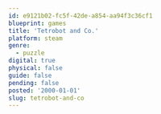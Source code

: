 ```yaml
---
id: e9121b02-fc5f-42de-a854-aa94f3c36cf1
blueprint: games
title: 'Tetrobot and Co.'
platform: steam
genre:
  - puzzle
digital: true
physical: false
guide: false
pending: false
posted: '2000-01-01'
slug: tetrobot-and-co
---
```

